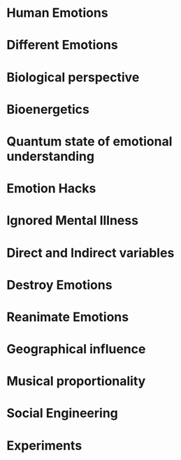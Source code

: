 # Human Emotions
# Different Emotions
# Biological perspective
# Bioenergetics
# Quantum state of emotional understanding
# Emotion Hacks
# Ignored Mental Illness
# Direct and Indirect variables 
# Destroy Emotions
# Reanimate Emotions
# Geographical influence
# Musical proportionality
# Social Engineering
# Experiments
     
   
